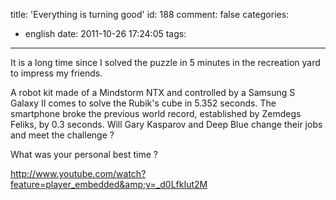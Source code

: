 title: 'Everything is turning good'
id: 188
comment: false
categories:
  - english
date: 2011-10-26 17:24:05
tags:
---

It is a long time since I solved the puzzle in 5 minutes in the recreation yard to impress my friends.

A robot kit made of a Mindstorm NTX and controlled by a Samsung S Galaxy II comes to solve the Rubik's cube in 5.352 seconds. The smartphone broke the previous world record, established by Zemdegs Feliks, by 0.3 seconds. Will Gary Kasparov and Deep Blue change their jobs and meet the challenge ?

What was your personal best time ?

http://www.youtube.com/watch?feature=player_embedded&amp;v=_d0LfkIut2M